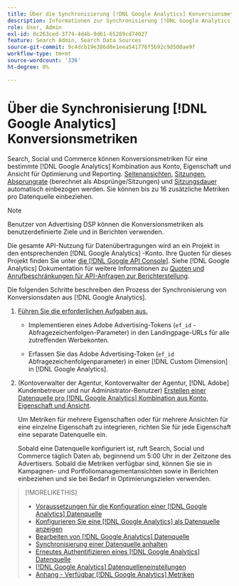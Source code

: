 ```yaml
---
title: Über die Synchronisierung [!DNL Google Analytics] Konversionsmetriken
description: Informationen zur Synchronisierung [!DNL Google Analytics] Konversionsmetriken zur Optimierung und Berichterstellung.
role: User, Admin
exl-id: 0c263ced-3774-4d4b-9d61-65289cd74027
feature: Search Admin, Search Data Sources
source-git-commit: 9c4dcb19e386d8e1eea541776f5b92c9d500ae9f
workflow-type: tm+mt
source-wordcount: '336'
ht-degree: 0%

---
```


# Über die Synchronisierung [!DNL Google Analytics] Konversionsmetriken

Search, Social und Commerce können Konversionsmetriken für eine bestimmte [!DNL Google Analytics] Kombination aus Konto, Eigenschaft und Ansicht für Optimierung und Reporting. [Seitenansichten](https://ga-dev-tools.google/dimensions-metrics-explorer/#view=detail&amp;group=page_tracking&amp;jump=ga_pageviews), [Sitzungen](https://ga-dev-tools.google/dimensions-metrics-explorer/#view=detail&amp;group=session&amp;jump=ga_sessions), [Absprungrate](https://ga-dev-tools.google/dimensions-metrics-explorer/#view=detail&amp;group=session&amp;jump=ga_bouncerate) (berechnet als Absprünge/Sitzungen) und [Sitzungsdauer](https://ga-dev-tools.google/dimensions-metrics-explorer/#view=detail&amp;group=session&amp;jump=ga_sessionduration) automatisch einbezogen werden. Sie können bis zu 16 zusätzliche Metriken pro Datenquelle einbeziehen.

>[!NOTE]
>
>Benutzer von Advertising DSP können die Konversionsmetriken als benutzerdefinierte Ziele und in Berichten verwenden.

Die gesamte API-Nutzung für Datenübertragungen wird an ein Projekt in den entsprechenden [!DNL Google Analytics] -Konto. Ihre Quoten für dieses Projekt finden Sie unter [die [!DNL Google API Console]](https://console.developers.google.com/apis/api/analytics-json.googleapis.com/quotas). Siehe [!DNL Google Analytics] Dokumentation für weitere Informationen zu [Quoten und Anrufbeschränkungen für API-Anfragen zur Berichterstellung](https://developers.google.com/analytics/devguides/reporting/core/v4/limits-quotas).

Die folgenden Schritte beschreiben den Prozess der Synchronisierung von Konversionsdaten aus [!DNL Google Analytics].

1. [Führen Sie die erforderlichen Aufgaben aus.](data-source-prerequisites.md)

   * Implementieren eines Adobe Advertising-Tokens (`ef_id` -Abfragezeichenfolgen-Parameter) in den Landingpage-URLs für alle zutreffenden Werbekonten.

   * Erfassen Sie das Adobe Advertising-Token (`ef_id` Abfragezeichenfolgenparameter) in einer [!DNL Custom Dimension] in [!DNL Google Analytics].

1. (Kontoverwalter der Agentur, Kontoverwalter der Agentur, [!DNL Adobe] Kundenbetreuer und nur Administrator-Benutzer) [Erstellen einer Datenquelle pro [!DNL Google Analytics] Kombination aus Konto, Eigenschaft und Ansicht](data-source-configure.md).

   Um Metriken für mehrere Eigenschaften oder für mehrere Ansichten für eine einzelne Eigenschaft zu integrieren, richten Sie für jede Eigenschaft eine separate Datenquelle ein.

   Sobald eine Datenquelle konfiguriert ist, ruft Search, Social und Commerce täglich Daten ab, beginnend um 5:00 Uhr in der Zeitzone des Advertisers. Sobald die Metriken verfügbar sind, können Sie sie in Kampagnen- und Portfoliomanagementansichten sowie in Berichten einbeziehen und sie bei Bedarf in Optimierungszielen verwenden.

>[!MORELIKETHIS]
>
>* [Voraussetzungen für die Konfiguration einer [!DNL Google Analytics] Datenquelle](data-source-prerequisites.md)
>* [Konfigurieren Sie eine [!DNL Google Analytics] als Datenquelle anzeigen](data-source-configure.md)
>* [Bearbeiten von [!DNL Google Analytics] Datenquelle](data-source-edit.md)
>* [Synchronisierung einer Datenquelle anhalten](data-source-pause.md)
>* [Erneutes Authentifizieren eines [!DNL Google Analytics] Datenquelle](data-source-reauthenticate.md)
>* [[!DNL Google Analytics] Datenquelleneinstellungen](data-source-settings.md)
>* [Anhang - Verfügbar [!DNL Google Analytics] Metriken](data-source-ga-metrics.md)
